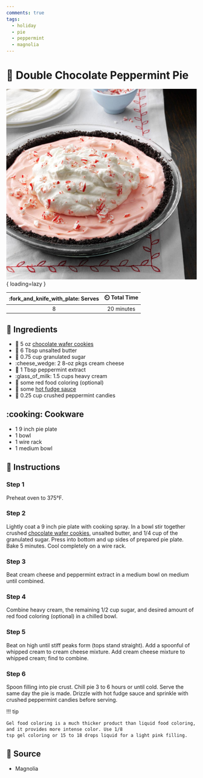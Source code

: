 ```yaml
---
comments: true
tags:
  - holiday
  - pie
  - peppermint
  - magnolia
---
```

# :pie: Double Chocolate Peppermint Pie

![Double Chocolate Peppermint Pie](../assets/images/double-chocolate-peppermint-pie.jpg){ loading=lazy }

| :fork_and_knife_with_plate: Serves | :timer_clock: Total Time |
|:----------------------------------:|:-----------------------: |
| 8 | 20 minutes |

## :salt: Ingredients

- :cookie: 5 oz [chocolate wafer cookies][1]
- :butter: 6 Tbsp unsalted butter
- :candy: 0.75 cup granulated sugar
- :cheese_wedge: 2 8-oz pkgs cream cheese
- :herb: 1 Tbsp peppermint extract
- :glass_of_milk: 1.5 cups heavy cream
- :red_circle: some red food coloring (optional)
- :chocolate_bar: some [hot fudge sauce][2]
- :candy: 0.25 cup crushed peppermint candies

## :cooking: Cookware

- 1 9 inch pie plate
- 1 bowl
- 1 wire rack
- 1 medium bowl

## :pencil: Instructions

### Step 1

Preheat oven to 375°F.

### Step 2

Lightly coat a 9 inch pie plate with cooking spray. In a bowl stir together crushed [chocolate wafer cookies][1],
unsalted butter, and 1/4 cup of the granulated sugar. Press into bottom and up sides of prepared pie plate. Bake 5
minutes. Cool completely on a wire rack.

### Step 3

Beat cream cheese and peppermint extract in a medium bowl on medium until combined.

### Step 4

Combine heavy cream, the remaining 1/2 cup sugar, and desired amount of red food coloring (optional) in a chilled bowl.

### Step 5

Beat on high until stiff peaks form (tops stand straight). Add a spoonful of whipped cream to cream cheese mixture. Add
cream cheese mixture to whipped cream; find to combine.

### Step 6

Spoon filling into pie crust. Chill pie 3 to 6 hours or until cold. Serve the same day the pie is made. Drizzle with hot
fudge sauce and sprinkle with crushed peppermint candies before serving.

!!! tip

    Gel food coloring is a much thicker product than liquid food coloring, and it provides more intense color. Use 1/8
    tsp gel coloring or 15 to 18 drops liquid for a light pink filling.

## :link: Source

- Magnolia

[1]: <../cookies-and-bars/chocolate-pizzelle.md>
[2]: <../sauces-and-dressings/hot-fudge-sauce.md>
